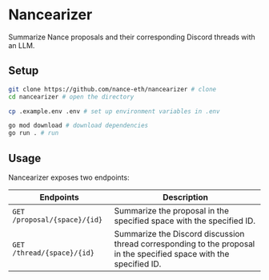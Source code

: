 # Nancearizer

Summarize Nance proposals and their corresponding Discord threads with an LLM.

## Setup

```bash
git clone https://github.com/nance-eth/nancearizer # clone
cd nancearizer # open the directory

cp .example.env .env # set up environment variables in .env

go mod download # download dependencies
go run . # run
```

## Usage

Nancearizer exposes two endpoints:

| Endpoints                    | Description                                                                                                         |
| ---------------------------- | ------------------------------------------------------------------------------------------------------------------- |
| `GET /proposal/{space}/{id}` | Summarize the proposal in the specified space with the specified ID.                                                |
| `GET /thread/{space}/{id}`   | Summarize the Discord discussion thread corresponding to the proposal in the specified space with the specified ID. |
